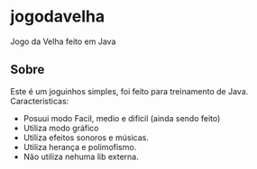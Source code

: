 # jogodavelha
Jogo da Velha feito em Java

## Sobre
Este é um joguinhos simples, foi feito para treinamento de Java. 
Caracteristicas:
- Posuui modo Facil, medio e dificil (ainda sendo feito)
- Utiliza modo gráfico
- Utiliza efeitos sonoros e músicas.
- Utiliza herança e polimofismo.
- Não utiliza nehuma lib externa.

